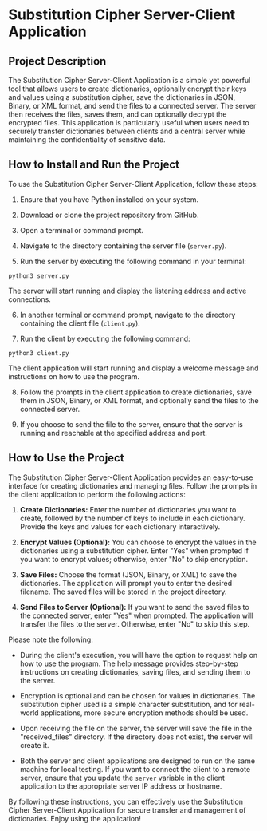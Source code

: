 # Substitution Cipher Server-Client Application

## Project Description

The Substitution Cipher Server-Client Application is a simple yet powerful tool that allows users to create dictionaries, optionally encrypt their keys and values using a substitution cipher, save the dictionaries in JSON, Binary, or XML format, and send the files to a connected server. The server then receives the files, saves them, and can optionally decrypt the encrypted files. This application is particularly useful when users need to securely transfer dictionaries between clients and a central server while maintaining the confidentiality of sensitive data.

## How to Install and Run the Project

To use the Substitution Cipher Server-Client Application, follow these steps:

1. Ensure that you have Python installed on your system.

2. Download or clone the project repository from GitHub.

3. Open a terminal or command prompt.

4. Navigate to the directory containing the server file (`server.py`).

5. Run the server by executing the following command in your terminal:

`python3 server.py`

The server will start running and display the listening address and active connections.

6. In another terminal or command prompt, navigate to the directory containing the client file (`client.py`).

7. Run the client by executing the following command:

`python3 client.py`

The client application will start running and display a welcome message and instructions on how to use the program.

8. Follow the prompts in the client application to create dictionaries, save them in JSON, Binary, or XML format, and optionally send the files to the connected server.

9. If you choose to send the file to the server, ensure that the server is running and reachable at the specified address and port.

## How to Use the Project

The Substitution Cipher Server-Client Application provides an easy-to-use interface for creating dictionaries and managing files. Follow the prompts in the client application to perform the following actions:

1. **Create Dictionaries:** Enter the number of dictionaries you want to create, followed by the number of keys to include in each dictionary. Provide the keys and values for each dictionary interactively.

2. **Encrypt Values (Optional):** You can choose to encrypt the values in the dictionaries using a substitution cipher. Enter "Yes" when prompted if you want to encrypt values; otherwise, enter "No" to skip encryption.

3. **Save Files:** Choose the format (JSON, Binary, or XML) to save the dictionaries. The application will prompt you to enter the desired filename. The saved files will be stored in the project directory.

4. **Send Files to Server (Optional):** If you want to send the saved files to the connected server, enter "Yes" when prompted. The application will transfer the files to the server. Otherwise, enter "No" to skip this step.

Please note the following:

- During the client's execution, you will have the option to request help on how to use the program. The help message provides step-by-step instructions on creating dictionaries, saving files, and sending them to the server.

- Encryption is optional and can be chosen for values in dictionaries. The substitution cipher used is a simple character substitution, and for real-world applications, more secure encryption methods should be used.

- Upon receiving the file on the server, the server will save the file in the "received_files" directory. If the directory does not exist, the server will create it.

- Both the server and client applications are designed to run on the same machine for local testing. If you want to connect the client to a remote server, ensure that you update the `server` variable in the client application to the appropriate server IP address or hostname.

By following these instructions, you can effectively use the Substitution Cipher Server-Client Application for secure transfer and management of dictionaries. Enjoy using the application!

